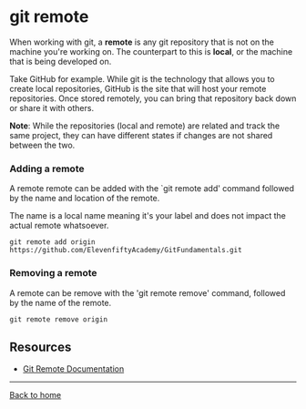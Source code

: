 # git remote

When working with git, a **remote** is any git repository that is not on the machine you're working on. The counterpart to this is **local**, or the machine that is being developed on.

Take GitHub for example. While git is the technology that allows you to create local repositories, GitHub is the site that will host your remote repositories. Once stored remotely, you can bring that repository back down or share it with others.

 **Note**: While the repositories (local and remote) are related and track the same project, they can have different states if changes are not shared between the two.

### Adding a remote
 A remote  remote can be added with the `git remote add' command followed by the name and location of the remote. 
 
 The name is a local name meaning it's your label and does not impact the actual remote whatsoever. 
 ```
 git remote add origin https://github.com/ElevenfiftyAcademy/GitFundamentals.git
 ```

 ### Removing a remote

 A remote can be remove with the 'git remote remove' command, followed by the name of the remote.
 ```
 git remote remove origin
 ```

 ## Resources
- [Git Remote  Documentation](https://git-scm.com/docs/git-remote)
---
[Back to home](../READMe.md)
